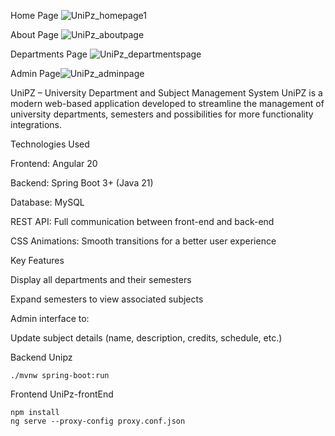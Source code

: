 

Home Page
![UniPz_homepage1](https://github.com/user-attachments/assets/b445c1af-9a29-435b-a5eb-42c380463ec6)


About Page
![UniPz_aboutpage](https://github.com/user-attachments/assets/13a6d53c-f840-4a40-a1c2-1b2bf15b4e7c)


Departments Page
![UniPz_departmentspage](https://github.com/user-attachments/assets/f63e7bfa-2f00-424b-bcfd-f5f9ed8bfac2)


Admin Page![UniPz_adminpage](https://github.com/user-attachments/assets/cae974f2-987d-4804-948d-ec4168ec267b)


UniPZ – University Department and Subject Management System
UniPZ is a modern web-based application developed to streamline the management of university departments, semesters and possibilities for more functionality integrations.

 Technologies Used

Frontend: Angular 20

Backend: Spring Boot 3+ (Java 21)

Database: MySQL

REST API: Full communication between front-end and back-end

CSS Animations: Smooth transitions for a better user experience

Key Features

Display all departments and their semesters

Expand semesters to view associated subjects

Admin interface to:

Update subject details (name, description, credits, schedule, etc.)


Backend
Unipz
      
    ./mvnw spring-boot:run

Frontend 
UniPz-frontEnd

    npm install
    ng serve --proxy-config proxy.conf.json


>>>>>>>>>>>>>>>>>>>>>>>>>>>>>>>>>>>>>>>>>>
